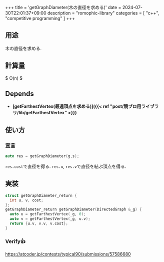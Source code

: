 +++
title = 'getGraphDiameter(木の直径を求める)'
date = 2024-07-30T22:01:37+09:00
description = "romophic-library"
categories = [
  "c++",
  "competitive programming"
]
+++
## 用途
木の直径を求める.

## 計算量
$ O(n) $

## Depends
- **[getFarthestVertex(最遠頂点を求める)]({{< ref "post/競プロ用ライブラリ/lib/getFarthestVertex" >}})**

## 使い方
### 宣言
```cpp
auto res = getGraphDiameter(g,s);
```
`res.cost`で直径を得る. `res.u`, `res.v`で直径を結ぶ頂点を得る.

## 実装
```cpp
struct getGraphDiameter_return {
  int u, v, cost;
};
getGraphDiameter_return getGraphDiameter(DirectedGraph &_g) {
  auto u = getFarthestVertex(_g, 0);
  auto v = getFarthestVertex(_g, u.v);
  return {u.v, v.v, v.cost};
}
```

### Verify👍
https://atcoder.jp/contests/typical90/submissions/57586680